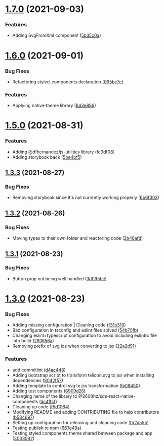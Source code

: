 # [1.7.0](https://github.com/2600hz/sds-react-native-components/compare/v1.6.0...v1.7.0) (2021-09-03)


### Features

* Adding SvgFromXml component ([5b35c0a](https://github.com/2600hz/sds-react-native-components/commit/5b35c0aae64f20b90f2d492477d5259bd9a4f5b6))

# [1.6.0](https://github.com/2600hz/sds-react-native-components/compare/v1.5.0...v1.6.0) (2021-09-01)


### Bug Fixes

* Refactoring styled-components declaration ([095bc7c](https://github.com/2600hz/sds-react-native-components/commit/095bc7cbec3428ca46b4bf6138984b356cc21bb8))


### Features

* Applying native-theme library ([843e886](https://github.com/2600hz/sds-react-native-components/commit/843e88663220239a05f0f5b365daefd6dbc15f07))

# [1.5.0](https://github.com/2600hz/sds-react-native-components/compare/v1.3.3...v1.5.0) (2021-08-31)


### Features

* Adding @dfhernandez/js-utilities library ([fc3df08](https://github.com/2600hz/sds-react-native-components/commit/fc3df080e456cd6785d4f3f9cd1b189bf6c7e22b))
* Adding storybook back ([5be4bf5](https://github.com/2600hz/sds-react-native-components/commit/5be4bf56260c6eb5e0a8e8a9f11e0fcf95090b6e))

## [1.3.3](https://github.com/2600hz/sds-react-native-components/compare/v1.3.2...v1.3.3) (2021-08-27)


### Bug Fixes

* Removing storybook since it's not currently working properly ([6b6f303](https://github.com/2600hz/sds-react-native-components/commit/6b6f303dffb71167b889920d592e87b2b5274e95))

## [1.3.2](https://github.com/2600hz/sds-react-native-components/compare/v1.3.1...v1.3.2) (2021-08-26)


### Bug Fixes

* Moving types to their own folder and reactoring code ([2b48afd](https://github.com/2600hz/sds-react-native-components/commit/2b48afd3b4953548d9f4ed34778698edb9e95193))



## [1.3.1](https://github.com/2600hz/sds-react-native-components/compare/v1.3.1...v1.3.2) (2021-08-23)


### Bug Fixes

* Button prop not being well handled ([3d095be](https://github.com/2600hz/sds-react-native-components/commit/3d095beaf768616af878075fea3de0ff83ffeda3))



# [1.3.0](https://github.com/2600hz/sds-react-native-components/compare/v1.3.1...v1.3.2) (2021-08-23)


### Bug Fixes

* Adding missing configuration | Cleaning code ([f31b310](https://github.com/2600hz/sds-react-native-components/commit/f31b310b7c4b9c71682c37b39c77ab0382b835fa))
* Bad configuration in tsconfig and eslint files solved ([54b70fb](https://github.com/2600hz/sds-react-native-components/commit/54b70fba0f3988c14b5f0b3702ea33385e1eeca7))
* Changing eslint+typescript configuration to avoid including eslintrc file into build ([290656a](https://github.com/2600hz/sds-react-native-components/commit/290656a37213df891a396b5cafc1a301e690723b))
* Removing prefix of svg ids when converting to jsx ([22a2d91](https://github.com/2600hz/sds-react-native-components/commit/22a2d91b45ce68f9390c4e1d99cfe718daa13657))


### Features

* add commitlint ([d4ac448](https://github.com/2600hz/sds-react-native-components/commit/d4ac448f30d246a7ab1df7a0ffbde4c4d6eb9684))
* Adding bootstrap script to transform telicon.svg to jsx when installing dependencies ([8042f57](https://github.com/2600hz/sds-react-native-components/commit/8042f57e5fc0bd19824f4f348b80bfc77a8582f4))
* Adding template to control svg to jsx transformation ([fe08450](https://github.com/2600hz/sds-react-native-components/commit/fe08450766255c73a912bc4dce5fe07e54bbac69))
* Adding test components ([6909d26](https://github.com/2600hz/sds-react-native-components/commit/6909d26ac27f8502888b28f00a19e28d843b3fcb))
* Changing name of the library to @2600hz/sds-react-native-components ([dc4ffcf](https://github.com/2600hz/sds-react-native-components/commit/dc4ffcf9fc7aff1897c68ba41f9d2d912e88675b))
* Cleaning up code ([f5d1064](https://github.com/2600hz/sds-react-native-components/commit/f5d106432dc0b6f46ea009db4fb338c757299bfe))
* Modifying README and adding CONTRIBUTING file to help contributors ([b584697](https://github.com/2600hz/sds-react-native-components/commit/b5846978433eb23f3aa7d07a613b978b798b08de))
* Setting up configuration for releasing and cleaning code ([fb2a55b](https://github.com/2600hz/sds-react-native-components/commit/fb2a55b173ececc979a62c145f8ef73b7c4875fa))
* Testing publish to npm ([667e49a](https://github.com/2600hz/sds-react-native-components/commit/667e49ad557cb58fcf6531b1d37d10516200eb2a))
* Testing styled components theme shared between package and app ([3033592](https://github.com/2600hz/sds-react-native-components/commit/3033592ad18ed4cf829ff1e5a054888ced538825))

